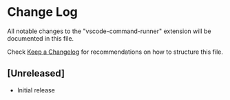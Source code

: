 # Change Log
All notable changes to the "vscode-command-runner" extension will be documented in this file.

Check [Keep a Changelog](http://keepachangelog.com/) for recommendations on how to structure this file.

## [Unreleased]
- Initial release